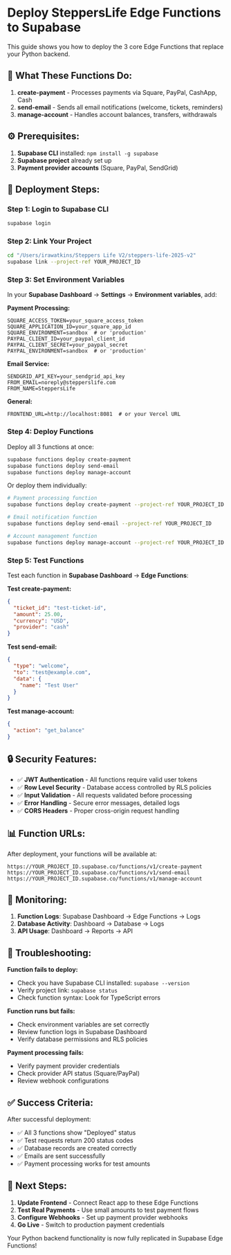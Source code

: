 # Deploy SteppersLife Edge Functions to Supabase

This guide shows you how to deploy the 3 core Edge Functions that replace your Python backend.

## 🎯 What These Functions Do:

1. **create-payment** - Processes payments via Square, PayPal, CashApp, Cash
2. **send-email** - Sends all email notifications (welcome, tickets, reminders)  
3. **manage-account** - Handles account balances, transfers, withdrawals

## ⚙️ Prerequisites:

1. **Supabase CLI** installed: `npm install -g supabase`
2. **Supabase project** already set up
3. **Payment provider accounts** (Square, PayPal, SendGrid)

## 🚀 Deployment Steps:

### Step 1: Login to Supabase CLI

```bash
supabase login
```

### Step 2: Link Your Project

```bash
cd "/Users/irawatkins/Steppers Life V2/steppers-life-2025-v2"
supabase link --project-ref YOUR_PROJECT_ID
```

### Step 3: Set Environment Variables

In your **Supabase Dashboard** → **Settings** → **Environment variables**, add:

**Payment Processing:**
```
SQUARE_ACCESS_TOKEN=your_square_access_token
SQUARE_APPLICATION_ID=your_square_app_id
SQUARE_ENVIRONMENT=sandbox  # or 'production'
PAYPAL_CLIENT_ID=your_paypal_client_id
PAYPAL_CLIENT_SECRET=your_paypal_secret
PAYPAL_ENVIRONMENT=sandbox  # or 'production'
```

**Email Service:**
```
SENDGRID_API_KEY=your_sendgrid_api_key
FROM_EMAIL=noreply@stepperslife.com
FROM_NAME=SteppersLife
```

**General:**
```
FRONTEND_URL=http://localhost:8081  # or your Vercel URL
```

### Step 4: Deploy Functions

Deploy all 3 functions at once:

```bash
supabase functions deploy create-payment
supabase functions deploy send-email  
supabase functions deploy manage-account
```

Or deploy them individually:

```bash
# Payment processing function
supabase functions deploy create-payment --project-ref YOUR_PROJECT_ID

# Email notification function
supabase functions deploy send-email --project-ref YOUR_PROJECT_ID

# Account management function
supabase functions deploy manage-account --project-ref YOUR_PROJECT_ID
```

### Step 5: Test Functions

Test each function in **Supabase Dashboard** → **Edge Functions**:

**Test create-payment:**
```json
{
  "ticket_id": "test-ticket-id",
  "amount": 25.00,
  "currency": "USD",
  "provider": "cash"
}
```

**Test send-email:**
```json
{
  "type": "welcome",
  "to": "test@example.com",
  "data": {
    "name": "Test User"
  }
}
```

**Test manage-account:**
```json
{
  "action": "get_balance"
}
```

## 🔒 Security Features:

- ✅ **JWT Authentication** - All functions require valid user tokens
- ✅ **Row Level Security** - Database access controlled by RLS policies
- ✅ **Input Validation** - All requests validated before processing
- ✅ **Error Handling** - Secure error messages, detailed logs
- ✅ **CORS Headers** - Proper cross-origin request handling

## 📊 Function URLs:

After deployment, your functions will be available at:

```
https://YOUR_PROJECT_ID.supabase.co/functions/v1/create-payment
https://YOUR_PROJECT_ID.supabase.co/functions/v1/send-email
https://YOUR_PROJECT_ID.supabase.co/functions/v1/manage-account
```

## 🔧 Monitoring:

1. **Function Logs**: Supabase Dashboard → Edge Functions → Logs
2. **Database Activity**: Dashboard → Database → Logs
3. **API Usage**: Dashboard → Reports → API

## 🚨 Troubleshooting:

**Function fails to deploy:**
- Check you have Supabase CLI installed: `supabase --version`
- Verify project link: `supabase status`
- Check function syntax: Look for TypeScript errors

**Function runs but fails:**
- Check environment variables are set correctly
- Review function logs in Supabase Dashboard
- Verify database permissions and RLS policies

**Payment processing fails:**
- Verify payment provider credentials
- Check provider API status (Square/PayPal)
- Review webhook configurations

## ✅ Success Criteria:

After successful deployment:
- ✅ All 3 functions show "Deployed" status
- ✅ Test requests return 200 status codes
- ✅ Database records are created correctly
- ✅ Emails are sent successfully
- ✅ Payment processing works for test amounts

## 🎯 Next Steps:

1. **Update Frontend** - Connect React app to these Edge Functions
2. **Test Real Payments** - Use small amounts to test payment flows
3. **Configure Webhooks** - Set up payment provider webhooks
4. **Go Live** - Switch to production payment credentials

Your Python backend functionality is now fully replicated in Supabase Edge Functions!